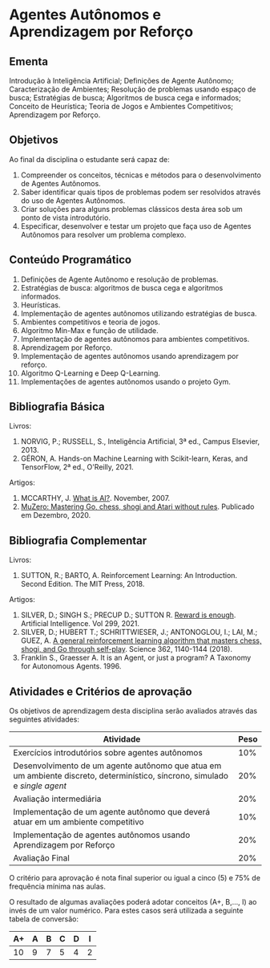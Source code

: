 # Agentes Autônomos e Aprendizagem por Reforço

<!-- Carga Horária:  80 horas-aula

Semestre  : ??º período-->

## Ementa

Introdução à Inteligência Artificial; Definições de Agente Autônomo; Caracterização de Ambientes; Resolução de problemas usando espaço de busca; Estratégias de busca; Algoritmos de busca cega e informados; Conceito de Heurística; Teoria de Jogos e Ambientes Competitivos; Aprendizagem por Reforço.  

## Objetivos

Ao final da disciplina o estudante será capaz de:

1. Compreender os conceitos, técnicas e métodos para o desenvolvimento de Agentes Autônomos.
2. Saber identificar quais tipos de problemas podem ser resolvidos através do uso de Agentes Autônomos. 
3. Criar soluções para alguns problemas clássicos desta área sob um ponto de vista introdutório.
4. Especificar, desenvolver e testar um projeto que faça uso de Agentes Autônomos para resolver um problema complexo.  


## Conteúdo Programático

1. Definições de Agente Autônomo e resolução de problemas.
2. Estratégias de busca: algoritmos de busca cega e algoritmos informados. 
3. Heurísticas.
4. Implementação de agentes autônomos utilizando estratégias de busca.
5. Ambientes competitivos e teoria de jogos. 
6. Algoritmo Min-Max e função de utilidade. 
7. Implementação de agentes autônomos para ambientes competitivos.
8. Aprendizagem por Reforço.
9. Implementação de agentes autônomos usando aprendizagem por reforço. 
10. Algoritmo Q-Learning e Deep Q-Learning. 
11. Implementações de agentes autônomos usando o projeto Gym.  

## Bibliografia Básica

Livros:

1.	NORVIG, P.; RUSSELL, S., Inteligência Artificial, 3ª ed., Campus Elsevier, 2013.
2.  GÉRON, A. Hands-on Machine Learning with Scikit-learn, Keras, and TensorFlow, 2ª ed., O'Reilly, 2021.

Artigos:

1. MCCARTHY, J. [What is AI?](http://jmc.stanford.edu/articles/whatisai.html). November, 2007. 
2. [MuZero: Mastering Go, chess, shogi and Atari without rules](https://deepmind.com/blog/article/muzero-mastering-go-chess-shogi-and-atari-without-rules). Publicado em Dezembro, 2020.

## Bibliografia Complementar

Livros:

1.  SUTTON, R.; BARTO, A. Reinforcement Learning: An Introduction. Second Edition. The MIT Press, 2018.	

Artigos:

1.  SILVER, D.; SINGH S.; PRECUP D.; SUTTON R. [Reward is enough](https://doi.org/10.1016/j.artint.2021.103535). Artificial Intelligence. Vol 299, 2021.
2.  SILVER, D.; HUBERT T.; SCHRITTWIESER, J.; ANTONOGLOU, I.; LAI, M.; GUEZ, A. [A general reinforcement learning algorithm that masters chess, shogi, and Go through self-play](https://doi.org/10.1126/science.aar6404). Science 362, 1140-1144 (2018).
3. Franklin S., Graesser A. It is an Agent, or just a program? A Taxonomy for Autonomous Agents. 1996.


## Atividades e Critérios de aprovação

Os objetivos de aprendizagem desta disciplina serão avaliados através das seguintes atividades: 

| Atividade | Peso |
| ----------| ----------|
| Exercícios introdutórios sobre agentes autônomos | 10% |
| Desenvolvimento de um agente autônomo que atua em um ambiente discreto, determinístico, síncrono, simulado e *single agent* | 20% |
| Avaliação intermediária | 20% | 
| Implementação de um agente autônomo que deverá atuar em um ambiente competitivo | 10% | 
| Implementação de agentes autônomos usando Aprendizagem por Reforço | 20% | 
| Avaliação Final | 20% | 

O critério para aprovação é nota final superior ou igual a cinco (5) e 75% de frequência mínima nas aulas. 

O resultado de algumas avaliações poderá adotar conceitos (A+, B,..., I) ao invés de um valor numérico. Para estes casos será utilizada a seguinte tabela de conversão:

| A+ | A | B | C | D | I |
|----|---|---|---|---|---|
| 10 | 9 | 7 | 5 | 4 | 2 |

